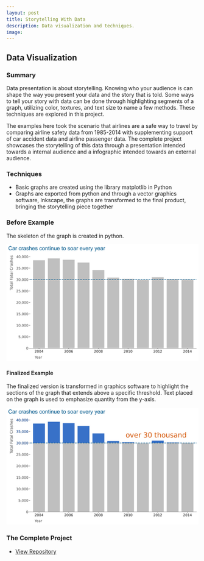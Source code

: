 ```yaml
---
layout: post
title: Storytelling With Data
description: Data visualization and techniques.
image:
---
```




## Data Visualization

### Summary
Data presentation is about storytelling. Knowing who your audience is can shape the way you present your data and the story that is told. Some ways to tell your story with data can be done through highlighting segments of a graph, utilizing color, textures, and text size to name a few methods. These techniques are explored in this project.

The examples here took the scenario that airlines are a safe way to travel by comparing airline safety data from 1985-2014 with supplementing support of car accident data and airline passenger data. The complete project showcases the storytelling of this data through a presentation intended towards a internal audience and a infographic intended towards an external audience.

### Techniques
* Basic graphs are created using the library matplotlib in Python
* Graphs are exported from python and through a vector graphics software, Inkscape, the graphs are transformed to the final product, bringing the storytelling piece together

### Before Example
The skeleton of the graph is created in python.

![Before](/assets/images/fatal_car_bar_before.jpg)

#### Finalized Example
The finalized version is transformed in graphics software to highlight the sections of the graph that extends above a specific threshold. Text placed on the graph is used to emphasize quantity from the y-axis.

![After](/assets/images/fatal_car_bar_final.jpg)

### The Complete Project
<section id="Repository">
	<div class="inner">
    <ul class="actions fit small">
      <li><a href="https://github.com/Torreylee1028/Storytelling-With-Data" target="_blank" class="button small">View Repository</a></li>
    </ul>
	</div>
</section>
